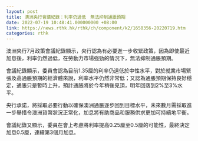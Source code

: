 ```yaml
---
layout: post
title: 澳洲央行會議紀錄：利率仍過低　無法抑制通脹預期
date: 2022-07-19 10:48:41.000000000 +08:00
link: https://news.rthk.hk/rthk/ch/component/k2/1658356-20220719.htm
categories: rthk
---
```


澳洲央行7月政策會議紀錄顯示，央行認為有必要進一步收緊政策，因為即使最近加息後，利率仍然過低，在勞動力市場強勁的情況下，無法抑制通脹預期。

會議紀錄顯示，委員會認為目前1.35厘的利率仍遠低於中性水平，對於就業市場緊張及高通脹預期的經濟體來說，利率水平仍然非常低；又認為通脹預期保持良好穩定，通脹只是暫時上升，預計通脹將於今年稍後見頂，明年回落到2%至3%水平。

央行承諾，將採取必要行動以確保澳洲通脹逐步回到目標水平，未來數月需採取進一步舉措令澳洲貨幣狀況正常化，加息將有助商品和服務供求更加可持續地平衡。

會議紀錄又顯示，委員在會上考慮將利率提高0.25厘至0.5厘的可能性，最終決定加息0.5厘，連續第3個月加息。
